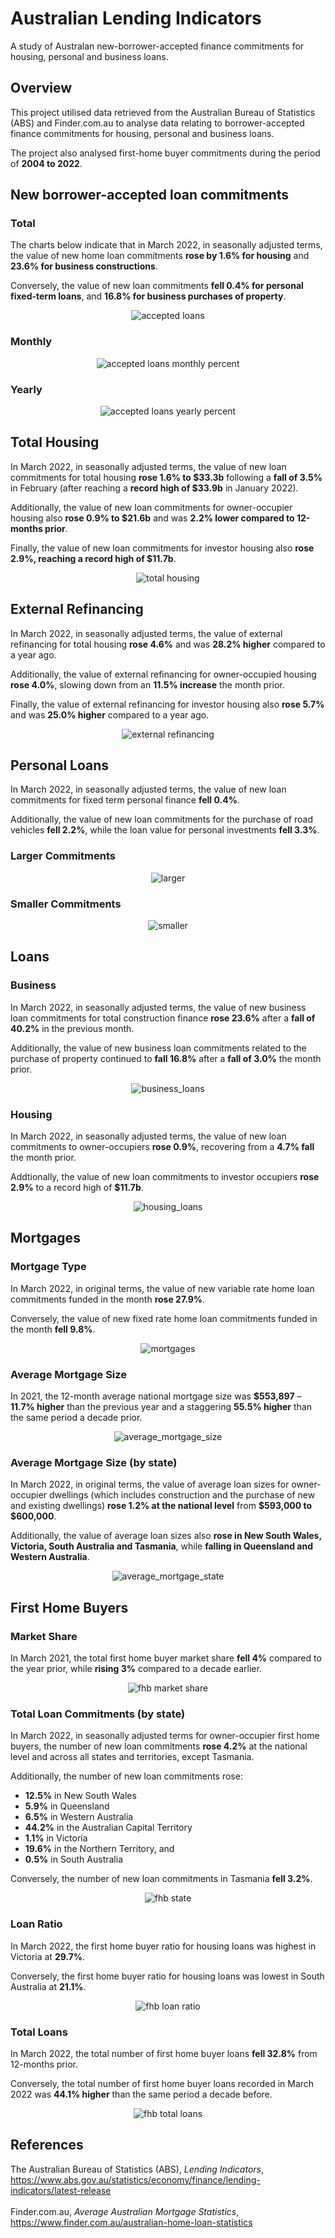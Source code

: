 # Australian Lending Indicators
A study of Australan new-borrower-accepted finance commitments for housing, personal and business loans.

## Overview
This project utilised data retrieved from the Australian Bureau of Statistics (ABS) and Finder.com.au to analyse data relating to borrower-accepted finance commitments for housing, personal and business loans. 

The project also analysed first-home buyer commitments during the period of <b>2004 to 2022</b>. 

## New borrower-accepted loan commitments
### Total

The charts below indicate that in March 2022, in seasonally adjusted terms, the value of new home loan commitments <b>rose by 1.6% for housing</b> and <b>23.6% for business constructions</b>. 

Conversely, the value of new loan commitments <b>fell 0.4% for personal fixed-term loans</b>, and <b>16.8% for business purchases of property</b>.

<p align="center">
  <img src="https://github.com/mnperic/australian-lending-indicators/raw/main/Images/new_borrower_accepted_loans.png" alt="accepted loans"/>
</p>

### Monthly

<p align="center">
  <img src="https://github.com/mnperic/australian-lending-indicators/raw/main/Images/new_borrower_accepted_loans_monthly_percent.png" alt="accepted loans monthly percent"/>
</p>

### Yearly

<p align="center">
  <img src="https://github.com/mnperic/australian-lending-indicators/raw/main/Images/new_borrower_accepted_loans_yearly_percent.png" alt="accepted loans yearly percent"/>
</p>

## Total Housing

In March 2022, in seasonally adjusted terms, the value of new loan commitments for total housing <b>rose 1.6% to $33.3b</b> following a <b>fall of 3.5%</b> in February (after reaching a <b>record high of $33.9b</b> in January 2022).

Additionally, the value of new loan commitments for owner-occupier housing also <b>rose 0.9% to $21.6b</b> and was <b>2.2% lower compared to 12-months prior</b>. 

Finally, the value of new loan commitments for investor housing also <b>rose 2.9%, reaching a record high of $11.7b</b>.

<p align="center">
  <img src="https://github.com/mnperic/australian-lending-indicators/raw/main/Images/new_loan_total_housing.png" alt="total housing"/>
</p>

## External Refinancing

In March 2022, in seasonally adjusted terms, the value of external refinancing for total housing <b>rose 4.6%</b> and was <b>28.2% higher</b> compared to a year ago.

Additionally, the value of external refinancing for owner-occupied housing <b>rose 4.0%</b>, slowing down from an <b>11.5% increase</b> the month prior. 

Finally, the value of external refinancing for investor housing also <b>rose 5.7%</b> and was <b>25.0% higher</b> compared to a year ago.

<p align="center">
  <img src="https://github.com/mnperic/australian-lending-indicators/raw/main/Images/external_refinancing.png" alt="external refinancing"/>
</p>

## Personal Loans

In March 2022, in seasonally adjusted terms, the value of new loan commitments for fixed term personal finance <b>fell 0.4%</b>. 

Additionally, the value of new loan commitments for the purchase of road vehicles <b>fell 2.2%</b>, while the loan value for personal investments <b>fell 3.3%</b>.

### Larger Commitments
<p align="center">
  <img src="https://github.com/mnperic/australian-lending-indicators/raw/main/Images/personal_loans_larger.png" alt="larger"/>
</p>

### Smaller Commitments
<p align="center">
  <img src="https://github.com/mnperic/australian-lending-indicators/raw/main/Images/personal_loans_smaller.png" alt="smaller"/>
</p>

## Loans
### Business

In March 2022, in seasonally adjusted terms, the value of new business loan commitments for total construction finance <b>rose 23.6%</b> after a <b>fall of 40.2%</b> in the previous month. 

Additionally, the value of new business loan commitments related to the purchase of property continued to <b>fall 16.8%</b> after a <b>fall of 3.0%</b> the month prior. 

<p align="center">
  <img src="https://github.com/mnperic/australian-lending-indicators/raw/main/Images/business_loans.png" alt="business_loans"/>
</p>

### Housing

In March 2022, in seasonally adjusted terms, the value of new loan commitments to owner-occupiers <b>rose 0.9%</b>, recovering from a <b>4.7% fall</b> the month prior. 

Addtionally, the value of new loan commitments to investor occupiers <b>rose 2.9%</b> to a record high of <b>$11.7b</b>.

<p align="center">
  <img src="https://github.com/mnperic/australian-lending-indicators/raw/main/Images/housing_loans.png" alt="housing_loans"/>
</p>

## Mortgages
### Mortgage Type

In March 2022, in original terms, the value of new variable rate home loan commitments funded in the month <b>rose 27.9%</b>.

Conversely, the value of new fixed rate home loan commitments funded in the month <b>fell 9.8%</b>.

<p align="center">
  <img src="https://github.com/mnperic/australian-lending-indicators/raw/main/Images/mortgages.png" alt="mortgages"/>
</p>

### Average Mortgage Size

In 2021, the 12-month average national mortgage size was <b>$553,897</b> – <b>11.7% higher</b> than the previous year and a staggering <b>55.5% higher</b> than the same period a decade prior.

<p align="center">
  <img src="https://github.com/mnperic/australian-lending-indicators/raw/main/Images/average_mortgage_size.png" alt="average_mortgage_size"/>
</p>

### Average Mortgage Size (by state)

In March 2022, in original terms, the value of average loan sizes for owner-occupier dwellings (which includes construction and the purchase of new and existing dwellings) <b>rose 1.2% at the national level</b> from <b>$593,000 to $600,000</b>. 

Additionally, the value of average loan sizes also <b>rose in New South Wales, Victoria, South Australia and Tasmania</b>, while <b>falling in Queensland and Western Australia</b>. 

<p align="center">
  <img src="https://github.com/mnperic/australian-lending-indicators/raw/main/Images/average_mortgage_state.png" alt="average_mortgage_state"/>
</p>

## First Home Buyers
### Market Share

In March 2021, the total first home buyer market share <b>fell 4%</b> compared to the year prior, while <b>rising 3%</b> compared to a decade earlier.

<p align="center">
  <img src="https://github.com/mnperic/australian-lending-indicators/raw/main/Images/fhb_market_share.png" alt="fhb market share"/>
</p>

### Total Loan Commitments (by state)

In March 2022, in seasonally adjusted terms for owner-occupier first home buyers, the number of new loan commitments <b>rose 4.2%</b> at the national level and across all states and territories, except Tasmania.

Additionally, the number of new loan commitments rose:

* <b>12.5%</b> in New South Wales
* <b>5.9%</b> in Queensland
* <b>6.5%</b> in Western Australia
* <b>44.2%</b> in the Australian Capital Territory
* <b>1.1%</b> in Victoria
* <b>19.6%</b> in the Northern Territory, and
* <b>0.5%</b> in South Australia

Conversely, the number of new loan commitments in Tasmania <b>fell 3.2%</b>.

<p align="center">
  <img src="https://github.com/mnperic/australian-lending-indicators/raw/main/Images/fhb_total_loans_state.png" alt="fhb state"/>
</p>

### Loan Ratio

In March 2022, the first home buyer ratio for housing loans was highest in Victoria at <b>29.7%</b>. 

Conversely, the first home buyer ratio for housing loans was lowest in South Australia at <b>21.1%</b>.

<p align="center">
  <img src="https://github.com/mnperic/australian-lending-indicators/raw/main/Images/fhb_ratio.png" alt="fhb loan ratio"/>
</p>

### Total Loans

In March 2022, the total number of first home buyer loans <b>fell 32.8%</b> from 12-months prior. 

Conversely, the total number of first home buyer loans recorded in March 2022 was <b>44.1% higher</b> than the same period a decade before.

<p align="center">
  <img src="https://github.com/mnperic/australian-lending-indicators/raw/main/Images/fhb_total_loans.png" alt="fhb total loans"/>
</p>

## References

The Australian Bureau of Statistics (ABS), <i>Lending Indicators</i>, https://www.abs.gov.au/statistics/economy/finance/lending-indicators/latest-release<br></br>
Finder.com.au, <i>Average Australian Mortgage Statistics</i>, https://www.finder.com.au/australian-home-loan-statistics<br></br>
